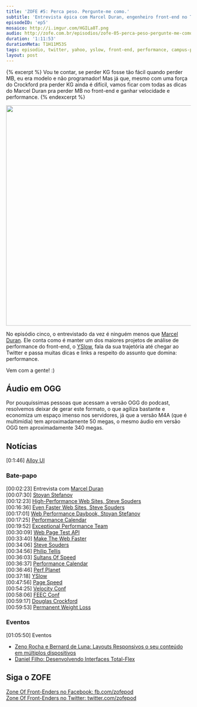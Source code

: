 ```yaml
---
title: 'ZOFE #5: Perca peso. Pergunte-me como.'
subtitle: 'Entrevista épica com Marcel Duran, engenheiro front-end no Twitter'
episodeID: 'ep5'
mosaico: http://i.imgur.com/HGILa8T.png
audio: http://zofe.com.br/episodios/zofe-05-perca-peso-pergunte-me-como
duration: '1:11:53'
durationMeta: T1H11M53S
tags: episodio, twitter, yahoo, yslow, front-end, performance, campus-party
layout: post
---
```


{% excerpt %}
Vou te contar, se perder KG fosse tão fácil quando perder MB, eu era modelo e não programador! Mas já que, mesmo com uma força do Crockford pra perder KG ainda é difícil, vamos ficar com todas as dicas do Marcel Duran pra perder MB no front-end e ganhar velocidade e performance.
{% endexcerpt %}

<img title="Mosaico - Episódio 5 - Perca peso. Pergunte-me como." src="http://i.imgur.com/HGILa8T.png" class="mosaico" alt="" width="600" height="600">

No episódio cinco, o entrevistado da vez é ninguém menos que [Marcel Duran](http://twitter.com/marcelduran). Ele conta como é manter um dos maiores projetos de análise de performance do front-end, o [YSlow](http://yslow.org), fala da sua trajetória até chegar ao Twitter e passa muitas dicas e links a respeito do assunto que domina: performance.

Vem com a gente! :)

## Áudio em OGG

Por pouquíssimas pessoas que acessam a versão OGG do podcast, resolvemos deixar de gerar este formato, o que agiliza bastante e economiza um espaço imenso nos servidores, já que a versão M4A (que é multimídia) tem aproximadamente 50 megas, o mesmo áudio em versão OGG tem aproximadamente 340 megas.

## Notícias

\[0:1:46\] [Alloy UI](http://alloyui.com/)<br>

### Bate-papo

\[00:02:23\] Entrevista com [Marcel Duran](http://twitter.com/marcelduran)<br>
\[00:07:30\] [Stoyan Stefanov](https://twitter.com/stoyanstefanov)<br>
\[00:12:23\] [High-Performance Web Sites, Steve Souders](http://www.amazon.com.br/High-Performance-Web-Sites-ebook/dp/B0028N4WHY/ref=sr_1_1?s=digital-text&ie=UTF8&qid=1360379705&sr=1-1)<br>
\[00:16:36\] [Even Faster Web Sites, Steve Souders](http://www.amazon.com.br/Even-Faster-Web-Sites-ebook/dp/B0043D2EHW/ref=sr_1_2?s=digital-text&ie=UTF8&qid=1360379941&sr=1-2)<br>
\[00:17:01\] [Web Performance Daybook, Stoyan Stefanov](http://www.amazon.com.br/Web-Performance-Daybook-Volume-ebook/dp/B008CQA8BA/ref=sr_1_2?s=digital-text&ie=UTF8&qid=1360380001&sr=1-2)<br>
\[00:17:25\] [Performance Calendar](http://calendar.perfplanet.com/)<br>
\[00:19:52\] [Exceptional Performance Team](http://developer.yahoo.com/performance/)<br>
\[00:30:09\] [Web Page Test API](https://github.com/marcelduran/webpagetest-api)<br>
\[00:33:40\] [Make The Web Faster](https://developers.google.com/speed/)<br>
\[00:34:06\] [Steve Souders](http://stevesouders.com/)<br>
\[00:34:56\] [Philip Tellis](http://bluesmoon.info/)<br>
\[00:36:03\] [Sultans Of Speed](http://www.sultansofspeed.com/)<br>
\[00:36:37\] [Performance Calendar](http://calendar.perfplanet.com/)<br>
\[00:36:46\] [Perf Planet](http://www.perfplanet.com/)<br>
\[00:37:18\] [YSlow](http://yslow.org/)<br>
\[00:47:56\] [Page Speed](https://developers.google.com/speed/pagespeed/)<br>
\[00:54:25\] [Velocity Conf](http://velocityconf.com/)<br>
\[00:58:06\] [FEEC Conf](http://www.feecbr.com.br/pt/)<br>
\[00:59:17\] [Douglas Crockford](http://www.crockford.com/)<br>
\[00:59:53\] [Permanent Weight Loss](http://www.crockford.com/pwl/)<br>

### Eventos

\[01:05:50\] Eventos<br>

* [Zeno Rocha e Bernard de Luna: Layouts Responsivos o seu conteúdo em múltiplos dispositivos](http://www.youtube.com/watch?v=ty7zj37gaBI)<br>
* [Daniel Filho: Desenvolvendo Interfaces Total-Flex](http://www.youtube.com/watch?v=b9ZrOdTFkNk)<br>


## Siga o ZOFE

[Zone Of Front-Enders no Facebook: fb.com/zofepod](http://fb.com/zofepod/ "ZOFE no Facebook: fb.com/zofepod")<br>
[Zone Of Front-Enders no Twitter: twitter.com/zofepod](http://twitter.com/zofepod/ "ZOFE no Twitter")<br>
